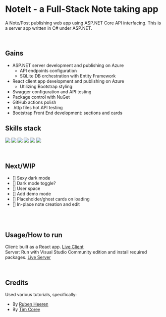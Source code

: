 # NoteIt - a Full-Stack Note taking app

A Note/Post publishing web app using ASP.NET Core API interfacing.
This is a server app written in C# under ASP.NET.

<br>

## Gains
- ASP.NET server development and publishing on Azure
    - API endpoints configuration
    - SQLite DB orchestration with Entity Framework
- React client app development and publishing on Azure
    - Utilizing Bootstrap styling
- Swagger configuration and API testing
- Package control with NuGet
- GitHub actions polish
- .http files hot API testing
- Bootstrap Front End development: sections and cards

## Skills stack
![](https://shields.io/badge/-asp.net-purple?logo=dotnet&style=plastic)
![](https://shields.io/badge/-azure-blue?logo=microsoftazure&style=plastic)
![](https://shields.io/badge/-react-blue?logo=react&style=plastic)
![](https://shields.io/badge/-swagger-gray?logo=swagger&style=plastic)
![](https://shields.io/badge/-sqlite-blue?logo=sqlite&style=plastic)
![](https://shields.io/badge/-bootstrap-grey?logo=bootstrap&style=plastic)

<br>

## Next/WIP
- [] Sexy dark mode
- [] Dark mode toggle?
- [] User space
- [] Add demo mode
- [] Placeholder/ghost cards on loading
- [] In-place note creation and edit

<br><br>

## Usage/How to run
Client: built as a React app. [Live Client](https://black-sky-0b2e82303.3.azurestaticapps.net/)<br>
Server: Run with Visual Studio Community edition and install required packages. [Live Server](https://noteit-aspnetserver.azurewebsites.net/index.html)


<br>

## Credits
Used various tutorials, specifically:
- By [Ruben Heeren](https://youtu.be/I9QUsAhbKhg)
- By [Tim Corey](https://youtu.be/q-ZuYF_O-gk)